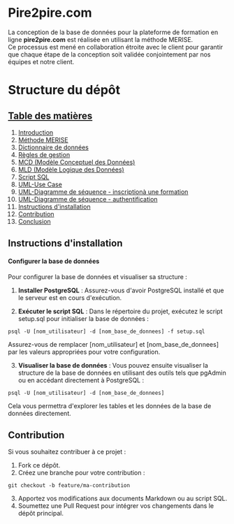 # Pire2pire.com

La conception de la base de données pour la plateforme de formation en ligne **pire2pire.com** est réalisée en utilisant la méthode MERISE.  
Ce processus est mené en collaboration étroite avec le client pour garantir que chaque étape de la conception soit validée conjointement par nos équipes et notre client.

# Structure du dépôt

## [Table des matières](#table-des-matieres)

1. [Introduction](./doc/Client/Context.md)
2. [Méthode MERISE](./doc/Merise/Merise-acronym.md)
3. [Dictionnaire de données](./doc/Dictionary.md)
4. [Règles de gestion](./doc/Gestion-rules.md)
5. [MCD (Modèle Conceptuel des Données)](./doc/Merise/MCD.md)
6. [MLD (Modèle Logique des Données)](./doc/Merise/MLD.md)
7. [Script SQL](./doc/Merise/SQL.md)
8. [UML-Use Case](./doc/UML/Use-case.md)
9. [UML-Diagramme de séquence - inscriptionà une formation](./doc/UML/Registration-sequence-diagram.md)
10. [UML-Diagramme de séquence - authentification](./doc/UML/Authentification-sequence-diagram.md)
11. [Instructions d'installation](#instructions-dinstallation)
12. [Contribution](#contribution)
13. [Conclusion](./doc/Conclusion.md)

## Instructions d'installation

#### Configurer la base de données

Pour configurer la base de données et visualiser sa structure :

1. **Installer PostgreSQL** : Assurez-vous d'avoir PostgreSQL installé et que le serveur est en cours d'exécution.

2. **Exécuter le script SQL** : Dans le répertoire du projet, exécutez le script setup.sql pour initialiser la base de données :

```
psql -U [nom_utilisateur] -d [nom_base_de_donnees] -f setup.sql
```

Assurez-vous de remplacer [nom_utilisateur] et [nom_base_de_donnees] par les valeurs appropriées pour votre configuration.

3. **Visualiser la base de données** : Vous pouvez ensuite visualiser la structure de la base de données en utilisant des outils tels que pgAdmin ou en accédant directement à PostgreSQL :

```
psql -U [nom_utilisateur] -d [nom_base_de_donnees]
```

Cela vous permettra d'explorer les tables et les données de la base de données directement.

## Contribution

Si vous souhaitez contribuer à ce projet :

1. Fork ce dépôt.
2. Créez une branche pour votre contribution :

```
git checkout -b feature/ma-contribution
```

3. Apportez vos modifications aux documents Markdown ou au script SQL.
4. Soumettez une Pull Request pour intégrer vos changements dans le dépôt principal.
